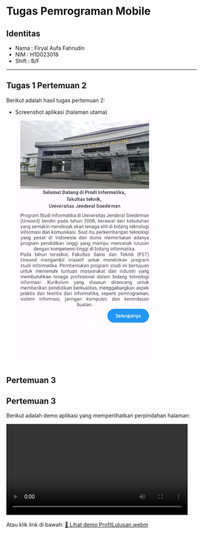 # Tugas Pemrograman Mobile

## Identitas
- Nama  : Firyal Aufa Fahrudin
- NIM   : H1D023018
- Shift : B/F

---
## Tugas 1 Pertemuan 2
Berikut adalah hasil tugas pertemuan 2:

- Screenshot aplikasi (halaman utama)  
  ![Screenshot Pertemuan 2](View.png)

## Pertemuan 3
## Pertemuan 3
Berikut adalah demo aplikasi yang memperlihatkan perpindahan halaman:

<video src="https://github.com/aoefiles/Tugas2-Pertemuan3/raw/main/ProfilLulusan.webm"
       controls
       width="480">
</video>

Atau klik link di bawah:
[🎥 Lihat demo ProfilLulusan.webm](https://github.com/aoefiles/Tugas2-Pertemuan3/main/ProfilLulusan.webm)
